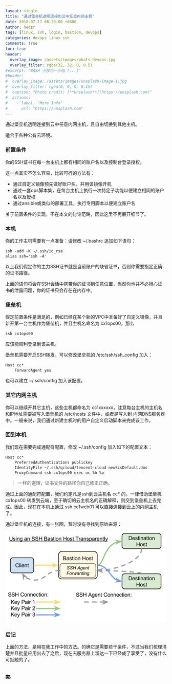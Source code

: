 ```yaml
---
layout: single
title: "通过堡垒机透明连接到云中任意内网主机"
date: 2018-07-17 08:20:00 +0800
Author: hedzr
tags: [linux, ssh, login, bastion, devops]
categories: devops linux ssh
comments: true
toc: true
header:
  overlay_image: /assets/images/whats-devops.jpg
  overlay_filter: rgba(32, 32, 0, 0.5)
#excerpt: "BASH 小技巧一小组 [...]"
#header:
#  overlay_image: /assets/images/unsplash-image-1.jpg
#  overlay_filter: rgba(0, 0, 0, 0.15)
#  caption: "Photo credit: [**Unsplash**](https://unsplash.com)"
#  actions:
#    - label: "More Info"
#      url: "https://unsplash.com"
---
```




通过堡垒机透明连接到云中任意内网主机，且自由切换到其他主机。

适合于各种公有云环境。

<!--MORE--> 

### 前置条件

你的SSH证书在每一台主机上都有相同的账户名以及控制台登录授权。

这一点其实不怎么容易，比较可行的方法有：

- 通过自定义镜像预先做好账户名，并用该镜像开机
- 通过一套ops脚本集，在每台主机上执行一次特定子功能以便建立相同的账户名以及授权
- 通过ansible或类似的部署工具，执行专用脚本以便建立账户名

关于前置条件的实现，不在本文的讨论范畴，因此这里不再展开细节了。

 

### 本机

你的工作主机需要有一点准备：请修改 ~/.bashrc 追加如下语句：

```
ssh -add -K ~/.ssh/id_rsa
alias ssh='ssh -A'
```

以上我们假定你的主力SSH证书就是当前账户的缺省证书，否则你需要指定正确的证书路径。

上面的语句将会在SSH会话中携带你的证书到任意位置，当然你也并不必担心证书的泄露问题，你的证书只会存在在内存中。

 

### 堡垒机

假定前置条件是满足的，例如已经在某个新的VPC中准备好了自定义镜像，并且新开第一台主机作为堡垒机，并且主机名命名为 cx1ops00，那么

```
ssh cx1ops00
```

应该能顺利登录到该主机。

堡垒机需要开启SSH转发，可以修改堡垒机的 /etc/ssh/ssh_config 加入：

```
Host cc*
    ForwardAgent yes
```

也可以建立 ~/.ssh/config 加入该配置。

 

### 其它内网主机

你可以继续开其它主机，这些主机都命名为 cc1xxxxxx，注意每台主机的主机名和IP地址需要被写入堡垒机的 /etc/hosts 文件中，或者是写入到 内网DNS服务器中。一般来说，我们通过新建主机时的用户自定义启动脚本来完成该工作。

 

### 回到本机

我们现在需要完成通配符配置，修改 ~/.ssh/config 加入如下的配置文本：

```
Host cc*
    PreferredAuthentications publickey
    IdentityFile ~/.ssh/qcloud/tencent-cloud-newEcsDefault.dms
    ProxyCommand ssh cx1ops00 exec nc %h %p
```

> 一样的道理，证书文件的路径你自己修正正确。

通过上面的通配符配置，我们约定凡是ssh到云主机名 cc* 的，一律借助堡垒机 cx1ops00 转发到云端，至于确切的云主机名的正确解释，则交到堡垒机上去完成。因此，现在在本机上通过 ssh cc1web01 可以直接连接到云上的内网主机了。

通过堡垒机的连接，有一张图，暂时没有寻找到原始来源：

[![img](/assets/images/ssh-connection-through-1.png)](http://blog.hedzr.com/wp-content/uploads/2018/07/ssh-connection-through-1.png)

 

### 后记

上面的方法，是用在我工作中的方法。的确它是需要若干条件，不过当我们梳理清楚并且批量应用出去了之后，现在去服务器上溜达一下已经成了享受了，没有什么可抵触的了。

 





## 🔚
